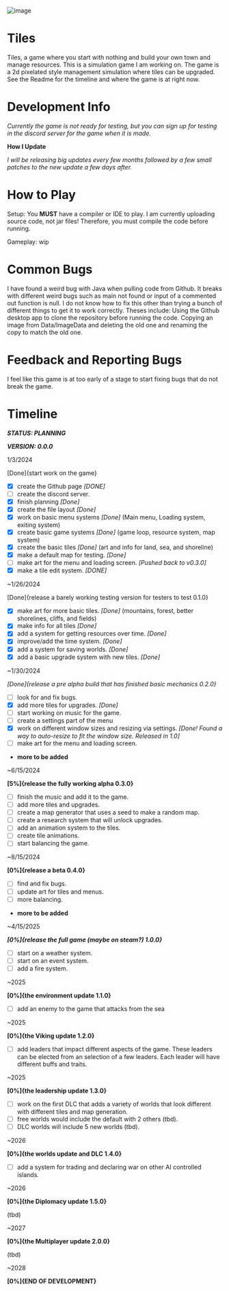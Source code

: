 ![image](https://github.com/VAST-THE-DOGE/Tiles/assets/145150405/53718d72-073e-4a50-9b14-2d9c05f816a3)
# Tiles

Tiles, a game where you start with nothing and build your own town and manage resources. This is a simulation game I am working on. The game is a 2d pixelated style management simulation where tiles can be upgraded. See the Readme for the timeline and where the game is at right now.

# Development Info

*Currently the game is not ready for testing, but you can sign up for testing in the discord server for the game when it is made.*

**How I Update**

*I will be releasing big updates every few months followed by a few small patches to the new update a few days after.*

# How to Play

Setup:
  You **MUST** have a compiler or IDE to play.
  I am currently uploading source code, not jar files!
  Therefore, you must compile the code before running.

Gameplay:
  wip

# Common Bugs

I have found a weird bug with Java when pulling code from Github. It breaks with different weird bugs such as main not found or input of a commented out function is null.
I do not know how to fix this other than trying a bunch of different things to get it to work correctly.
Theses include: 
  Using the Github desktop app to clone the repository before running the code.
  Copying an image from Data/ImageData and deleting the old one and renaming the copy to match the old one.

# Feedback and Reporting Bugs

I feel like this game is at too early of a stage to start fixing bugs that do not break the game.

# Timeline

***STATUS: PLANNING***

***VERSION: 0.0.0***

1/3/2024

[Done]{start work on the game}

- [x] create the Github page *[DONE]*
- [ ] create the discord server.
- [x] finish planning *[Done]*
- [x] create the file layout *[Done]*
- [x] work on basic menu systems *[Done]*
  (Main menu, Loading system, exiting system)
- [x] create basic game systems *[Done]*
  (game loop, resource system, map system)
- [x] create the basic tiles *[Done]*
  (art and info for land, sea, and shoreline)
- [x] make a default map for testing. *[Done]*
- [ ] make art for the menu and loading screen. *[Pushed back to v0.3.0]*
- [x] make a tile edit system. *[DONE]*

~1/26/2024

[Done]{release a barely working testing version for testers to test 0.1.0}

- [x] make art for more basic tiles. *[Done]*
  (mountains, forest, better shorelines, cliffs, and fields)
- [x] make info for all tiles *[Done]*
- [x] add a system for getting resources over time. *[Done]*
- [x] improve/add the time system. *[Done]*
- [x] add a system for saving worlds. *[Done]*
- [x] add a basic upgrade system with new tiles. *[Done]*

~1/30/2024

*[Done]{release a pre alpha build that has finished basic mechanics 0.2.0}*

- [ ] look for and fix bugs.
- [x] add more tiles for upgrades. *[Done]*
- [ ] start working on music for the game.
- [ ] create a settings part of the menu
- [x] work on different window sizes and resizing via settings. *[Done! Found a way to auto-resize to fit the window size. Released in 1.0]*
- [ ] make art for the menu and loading screen.
- **more to be added**

~6/15/2024

**[5%]{release the fully working alpha 0.3.0}**

- [ ] finish the music and add it to the game.
- [ ] add more tiles and upgrades.
- [ ] create a map generator that uses a seed to make a random map.
- [ ] create a research system that will unlock upgrades.
- [ ] add an animation system to the tiles.
- [ ] create tile animations.
- [ ] start balancing the game. 

~8/15/2024

**[0%]{release a beta 0.4.0}**

- [ ] find and fix bugs.
- [ ] update art for tiles and menus.
- [ ] more balancing.
- **more to be added**

~4/15/2025

***[0%]{release the full game (maybe on steam?) 1.0.0}***

- [ ] start on a weather system.
- [ ] start on an event system.
- [ ] add a fire system.

~2025

**[0%]{the environment update 1.1.0}**

- [ ] add an enemy to the game that attacks from the sea

~2025

**[0%]{the Viking update 1.2.0}**

- [ ] add leaders that impact different aspects of the game. These leaders can be elected from an selection of a few leaders. Each leader will have different buffs and traits.

~2025

**[0%]{the leadership update 1.3.0}**

- [ ] work on the first DLC that adds a variety of worlds that look different with different tiles and map generation.
- [ ] free worlds would include the default with 2 others (tbd).
- [ ] DLC worlds will include 5 new worlds (tbd).

~2026

**[0%]{the worlds update and DLC 1.4.0}**

- [ ] add a system for trading and declaring war on other AI controlled islands.

~2026

**[0%]{the Diplomacy update 1.5.0}**

(tbd)

~2027

**[0%]{the Multiplayer update 2.0.0}**

(tbd)

~2028

**[0%]{END OF DEVELOPMENT}**
